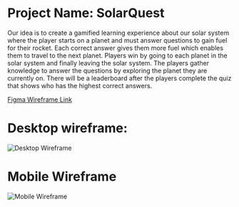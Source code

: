 # Project Name: SolarQuest

Our idea is to create a gamified learning experience about our solar system where the player starts on a planet and must answer questions to gain fuel for their rocket. Each correct answer gives them more fuel which enables them to travel to the next planet. Players win by going to each planet in the solar system and finally leaving the solar system. The players gather knowledge to answer the questions by exploring the planet they are currently on. There will be a leaderboard after the players complete the quiz that shows who has the highest correct answers.

[Figma Wireframe Link](https://www.figma.com/file/tm7qMkQHbXp2KdC5oLkWv8/SpaceGame?type=design&node-id=0:1&mode=design&t=8oFYuumDNhFpec1B-1)

# Desktop wireframe:
![Desktop Wireframe](https://i.imgur.com/kASCA5O.png)

# Mobile Wireframe
![Mobile Wireframe](https://i.imgur.com/TYhnh6W.png)
